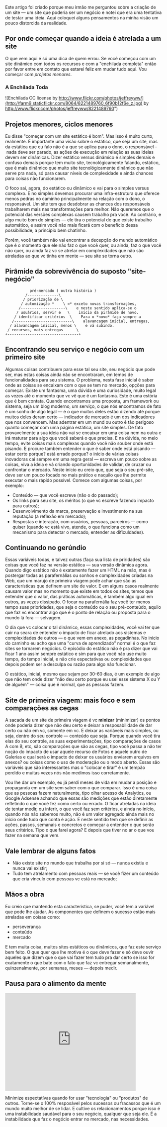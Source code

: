Este artigo foi criado porque meu irmão me perguntou sobre a criação de um site — um site que poderia ser um negócio e notei que era uma tentativa de testar uma ideia. Aqui coloquei alguns pensamentos na minha visão um pouco distorcida da realidade. 

## Por onde começar quando a ideia é atrelada a um site

O que vem aqui é só uma dica de quem errou. Se você começou com um site dinâmico com todos os recursos e com a "enchilada completa" então por favor entre em contato que estarei feliz em mudar tudo aqui. Vou começar com *projetos menores*.

### A Enchilada Toda  

![Enchilada CC license by http://www.flickr.com/photos/jeffreyww/](http://farm9.staticflickr.com/8064/8221489760_6f90b12f6e_z.jpg) by http://www.flickr.com/photos/jeffreyww/8221489760")

## Projetos menores, ciclos menores

Eu disse "começar com um site estático é bom". Mas isso é muito curto, realmente. É importante uma visão sobre o estático, que seja um site, mas da estática que eu falo não é a que se aplica para o dono, o responsável – nada deve ser parado, as ações de execução em relação as suas ideias devem ser dinâmicas. Dizer estático versus dinâmico é simples demais e confuso demais porque tem muito site, tecnológicamente falando, estático, que é mais dinâmico que muito site tecnológicamente dinâmico que não serve pra nada, só para causar níveis de complexidade e ainda chances para coisas não funcionarem. 

O foco sai, agora, do estático ou dinâmico e vai para o simples versus complexo. E no simples devemos procurar uma infra-estrutura que oferece menos pedras no caminho principalmente na relação com o dono, o responsável. Um site tem que desdobrar as chances dos responsáveis trabalharem mais nas transformações para melhor. Não queremos que o potencial das versões complexas causem trabalho pra você. Ao contrário, e algo muito bom do simples — ele  tira o potencial de que existe trabalho automático, e assim você não mais ficará com o benefício dessa possibilidade, a princípio bem chatinho. 

Porém, você também não vai encontrar a decepção do mundo automático que é o momento que ele não faz o que você quer, ou ainda, faz o que você não quer, ou ainda faz vc se atrelar em complexidades que não são atreladas ao que vc tinha em mente — seu site se torna outro. 

## Pirâmide da sobrevivência do suposto "site-negócio" 


               pré-mercado ( outra história )  
             /--------------\ 
            / priorização de \ 
           / automização *    \ =* exceto novas transformações, 
          /--------------------\    e neste sentido aplica-se o  
         / usuários, servir e   \    início da pirâmide de novo.  
        / identificar critérios  \    Para o *novo* faça sempre a  
       /--------------------------\    alavancagem inicial, entregas,   
      / alavancagem inicial, menos \    e vá subindo. 
     / recursos, mais entregas      \
    +--------------------------------+

## Encontrando seu serviço e negócio com um primeiro site

Algumas coisas contribuem para esse tal seu site, seu negócio que pode ser, mas estas coisas ainda não se encontraram, em temos de funcionalidades para seu sistema. O problema, nesta fase inicial é saber onde as coisas se encaixam com o que se tem no mercado, opções para começar. Existe um fantasma, uma dúvida e uma curiosidade, muito legal as vezes até o momento que vc vê que é um fantasma. Este é uma estória que é bem contata. Quando encontramos uma proposta, um framework ou sistema, seja um blog moderno, um serviço, o que nós encontramos de fato é um sonho de algo legal — é o que muitos deles estão dizendo até porque muitos deles deram certo — indicador de mercado é um dos indicadores que nos convencem. Mas adentrar em um mund ou outro é tão perigoso quanto começar com uma página estática, um site simples. De fato provavelmente a sua ideia não  vai se encaixar em uma coisa nem na outra e irá maturar para algo que você saberá o que precisa. E na dúvida, no meio tempo, evite coisas mais complexas quando você não souber onde está pisando. E procure também entender o que é saber onde está pisando — estar certo porque? está errado porque? o início de várias coisas inovadoras cai sempre em uma regra geral — escreva um pouco sobre as coisas, viva a ideia e vá criando oportunidades de validar, de cruzar ou confrontar o mercado. Neste início eu creio que, que seja o seu pré-site, deve ser um pouco focado no mais prático e naquilo que lhe permite executar o mais rápido possível. Comece com algumas coisas, por exemplo: 

* Conteúdo — que você escreve (não o do passado); 
* Os links para seu site, os méritos (o que vc escreve fazendo impacto para outros);
* Desenvolvimento da marca, preservação e investimento na sua reputação (a reflexão em mercado);
* Respostas e interação, com usuários, pessoas, parceiros — como quiser (quando vc está vivo, atende, o que funciona como um mecanismo para detectar o mercado, entender as dificuldades).

## Continuando no gerúndio 

Essas variáveis todas, e talvez outras (faça sua lista de priridades) são coisas que você faz na versão estática — sua versão dinâmica agora. Quando digo estático não é exatamente fazer um HTML na mão, mas é postergar todas as parafernálias ou sonhos e complexidades criadas na Web, que um marujo de primeira viagem pode achar que são as características que definem um site de valor. E em alguns casos realmente causam valor mas no momento que existe em todos os sites, temos que entender que o valor, das práticas automáticas, é também algo igual em outros, as vezes dissipado. O focar na parafernália faz você ter menos tempo suas prioridades, que seja o conteúdo ou o seu pré-conteúdo, aquilo que faz vc encontrar algo que é o ponto de relação ou proposta para o mundo lá fora — selvagem.  

O dia que vc colocar o tal dinâmico, essas complexidades, você vai ter que cair na seara de entender o impacto de ficar atrelado aos sistemas e complexidades de outros — o que vem em anexo, as pegadinhas. No início do caminho eu acho que uma "curva de aprendizado" normal é o que faz sites se tornarem negócios. O episódio do estático não é pra dizer que vai ficar 1 ano assim sempre estático e sim para que você não use muito tempo, do tempo inicial, e não crie espectativas ou complexidades que depois podem ser a desculpa ou razão para algo não funcionar. 

O estático, inicial, mesmo que sejam por 30-60 dias, é um exemplo de algo que não tem onde dizer "não deu certo porque eu usei esse sistema X ou Y de alguém" — coisa que é normal, que as pessoas fazem. 

## Site de primeira viagem: mais foco e sem comparações as cegas 

A sacada de um site de primeira viagem é vc **minizar** (minimizar) os pontos onde poderia dizer que não deu certo e deixar a resposabilidade de dar certo ou não em vc, somente em vc. E deixar as variáveis mais simples, ou seja, dentro do seu controle — conteúdo que seja. Porque quando você tira elas do seu controle, as suas experimentações, tipo comparações de casos A com B, etc, são comparações que são as cegas, tipo você passa a não ter noção do impacto de usar aquele recurso de Fotos e aquele outro de Galerias e qual será o impacto de deixar os usuários enviarem arquivos em anexos? ou coisas como o uso de moderação ou o modo aberto. Essas são variáveis que são interessantes mas o "colocar e tirar" é um tempão perdido e muitas vezes nós não medimos isso corretamente. 

Vou lhe dar um exemplo, eu já perdí meses de vida em mudar a posição e propaganda em um site sem saber com o que comparar. Isso é uma coisa que as pessoas fazem naturalmente, tipo olhar acesso de Analytics, ou Google Adsense achando que essas são medições que estão diretamente refletindo o que você fez como certo ou errado. O ficar atreladas na ideia de tentar medir, ou inferir, o que você faz sem critérios, e ainda no início, quando nós não sabemos muito, não é um valor agregado ainda mais no início onde tudo que conta é ação. E neste sentido tem que se definir as ações, passos, semanais e concretos e começar a entender o que serão seus critérios. Tipo o que farei agora? E depois que tiver no ar o que vou fazer na semana que vem. 

## Vale lembrar de alguns fatos 

* Não existe site no mundo que trabalha por si só — nunca existiu e nunca vai existir;
* Tudo tem atrelamento com pessoas reais — se você fizer um conteúdo que cria vínculo com pessoas vc está no mercado;

## Mãos a obra

Eu creio que mantendo esta característica, se puder, você tem a variável que pode lhe ajudar. As componentes que definem o sucesso estão mais atreladas em coisas como:

* perseverança 
* conteúdo
* mercado

E tem muita coisa, muitos sites estáticos ou dinâmicos, que faz este serviço bem feito. O que quer que lhe motiva é o que deve fazer e só deve ouvir aqueles que dizem que o que vai fazer tem tudo pra dar certo se isso for exatamente o que bate com o fato que faz vc entregar semanalmente, quinzenalmente, por semanas, meses — depois medir. 

## Pausa para o alimento da mente 

<iframe width="420" height="315" src="http://www.youtube.com/embed/EhqZ0RU95d4" frameborder="0" allowfullscreen></iframe>

Minimize espectatívas quando for usar "tecnologia" ou "produtos" de outros. Torne-se o 100% resposável pelos sucessos ou fracassos que é um mundo muito melhor de se lidar.  E cultive os relacionamentos porque isso é uma instabilidade saudável para o seu negócio, qualquer que seja ele. É a instabilidade que faz o negócio entrar no mercado, nas necessidades.

